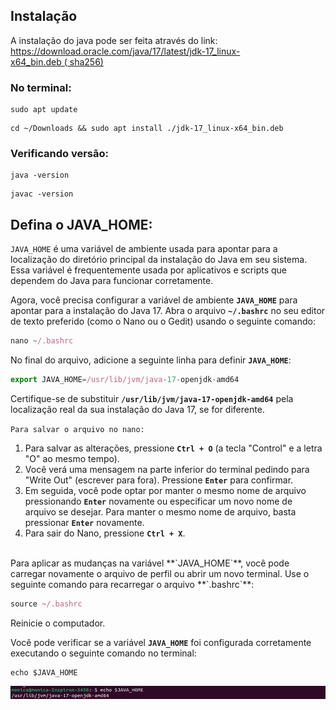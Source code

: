 ## Instalação

A instalação do java pode ser feita através do link:<br> https://download.oracle.com/java/17/latest/jdk-17_linux-x64_bin.deb ( sha256)

### No terminal:

```
sudo apt update
```
```
cd ~/Downloads && sudo apt install ./jdk-17_linux-x64_bin.deb
```

### Verificando versão:
```
java -version
```
```
javac -version
```

## **Defina o JAVA_HOME:**

`JAVA_HOME` é uma variável de ambiente usada para apontar para a localização do diretório principal da instalação do Java em seu sistema. Essa variável é frequentemente usada por aplicativos e scripts que dependem do Java para funcionar corretamente.

Agora, você precisa configurar a variável de ambiente **`JAVA_HOME`** para apontar para a instalação do Java 17. Abra o arquivo **`~/.bashrc`** no seu editor de texto preferido (como o Nano ou o Gedit) usando o seguinte comando:


```jsx
nano ~/.bashrc
```

No final do arquivo, adicione a seguinte linha para definir **`JAVA_HOME`**:

```jsx
export JAVA_HOME=/usr/lib/jvm/java-17-openjdk-amd64
```

Certifique-se de substituir **`/usr/lib/jvm/java-17-openjdk-amd64`** pela localização real da sua instalação do Java 17, se for diferente.
<br>

`Para salvar o arquivo no nano:`

1. Para salvar as alterações, pressione **`Ctrl + O`** (a tecla "Control" e a letra "O" ao mesmo tempo).
2. Você verá uma mensagem na parte inferior do terminal pedindo para "Write Out" (escrever para fora). Pressione **`Enter`** para confirmar.
3. Em seguida, você pode optar por manter o mesmo nome de arquivo pressionando **`Enter`** novamente ou especificar um novo nome de arquivo se desejar. Para manter o mesmo nome de arquivo, basta pressionar **`Enter`** novamente.
4. Para sair do Nano, pressione **`Ctrl + X`**.

<br>
Para aplicar as mudanças na variável **`JAVA_HOME`**, você pode carregar novamente o arquivo de perfil ou abrir um novo terminal. Use o seguinte comando para recarregar o arquivo **`.bashrc`**:

```jsx
source ~/.bashrc
```

Reinicie o computador.

Você pode verificar se a variável **`JAVA_HOME`** foi configurada corretamente executando o seguinte comando no terminal:
```
echo $JAVA_HOME
```
<img src="./images/4.png">